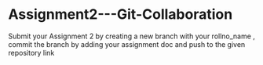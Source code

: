 # Assignment2---Git-Collaboration
Submit your Assignment 2 by creating a new branch with your rollno_name , commit the branch by adding your assignment doc and push to the given repository link
